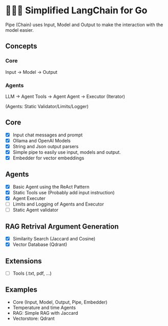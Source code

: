 # 🦜⛓️‍💥 Simplified LangChain for Go

Pipe (Chain) uses Input, Model and Output to make the interaction with the model easier.

## Concepts

### Core

Input -> Model -> Output

### Agents

LLM -> Agent
Tools -> Agent
Agent -> Executor (Iterator)

(Agents: Static Validator/Limits/Logger)

## Core

- [x] Input chat messages and prompt
- [x] Ollama and OpenAI Models
- [x] String and Json output parsers
- [x] Simple pipe to easily use input, models and output.
- [x] Embedder for vector embeddings

## Agents

- [x] Basic Agent using the ReAct Pattern
- [x] Static Tools use (Probably add input instruction)
- [x] Agent Executer
- [ ] Limits and Logging of Agents and Executor
- [ ] Static Agent validator

## RAG Retrival Argument Generation

- [x] Similarity Search (Jaccard and Cosine)
- [x] Vector Database (Qdrant)

## Extensions

- [ ] Tools (.txt, pdf, ...)

## Examples

- Core (Input, Model, Output, Pipe, Embedder)
- Temperature and time Agents
- RAG: Simple RAG with Jaccard
- Vectorstore: Qdrant
